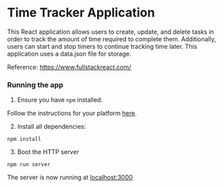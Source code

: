 # Time Tracker Application

This React application allows users to create, update, and delete tasks in order to track the amount of time required to complete them. Additionally, users can start and stop timers to continue tracking time later. This application uses a data.json file for storage.

Reference: https://www.fullstackreact.com/

### Running the app

1. Ensure you have `npm` installed.

Follow the instructions for your platform [here](https://github.com/npm/npm).

2. Install all dependencies:

````
npm install
````

3. Boot the HTTP server

````
npm run server
````

The server is now running at [localhost:3000](localhost:3000)
